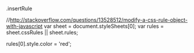 
.insertRule

//http://stackoverflow.com/questions/13528512/modify-a-css-rule-object-with-javascript
var sheet = document.styleSheets[0];
var rules = sheet.cssRules || sheet.rules;

rules[0].style.color = 'red';
